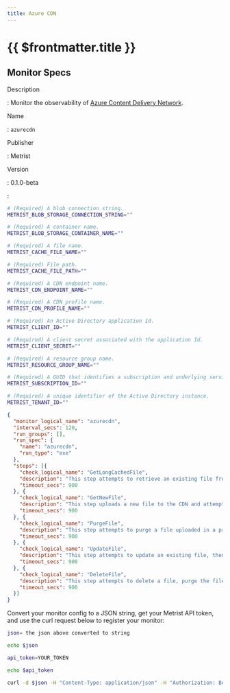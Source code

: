 ```yaml
---
title: Azure CDN
---
```


# {{ $frontmatter.title }}

## Monitor Specs

Description

: Monitor the observability of [Azure Content Delivery Network](https://azure.microsoft.com/products/cdn/).

Name

: `azurecdn`

Publisher

: Metrist

Version

: 0.1.0-beta

: &nbsp;


<!--@include: /parts/_1.md-->


<!--@include: /parts/_2.md-->


<!--@include: /parts/_3.md-->


```sh
# (Required) A blob connection string.
METRIST_BLOB_STORAGE_CONNECTION_STRING=""

# (Required) A container name.
METRIST_BLOB_STORAGE_CONTAINER_NAME=""

# (Required) A file name.
METRIST_CACHE_FILE_NAME=""

# (Required) File path.
METRIST_CACHE_FILE_PATH=""

# (Required) A CDN endpoint name.
METRIST_CDN_ENDPOINT_NAME=""

# (Required) A CDN profile name.
METRIST_CDN_PROFILE_NAME=""

# (Required) An Active Directory application Id.
METRIST_CLIENT_ID=""

# (Required) A client secret associated with the application Id.
METRIST_CLIENT_SECRET=""

# (Required) A resource group name.
METRIST_RESOURCE_GROUP_NAME=""

# (Required) A GUID that identifies a subscription and underlying services.
METRIST_SUBSCRIPTION_ID=""

# (Required) A unique identifier of the Active Directory instance.
METRIST_TENANT_ID=""
```

<!--@include: /parts/tips_env-vars.md -->


<!--@include: /parts/_4.md-->


```json
{
  "monitor_logical_name": "azurecdn",
  "interval_secs": 120,
  "run_groups": [],
  "run_spec": {
    "name": "azurecdn",
    "run_type": "exe"
  },
  "steps": [{
    "check_logical_name": "GetLongCachedFile",
    "description": "This step attempts to retrieve an existing file from CDN cache.",
    "timeout_secs": 900
  }, {
    "check_logical_name": "GetNewFile",
    "description": "This step uploads a new file to the CDN and attempts to retrieve it from CDN cache.",
    "timeout_secs": 900
  }, {
    "check_logical_name": "PurgeFile",
    "description": "This step attempts to purge a file uploaded in a previous step.",
    "timeout_secs": 900
  }, {
    "check_logical_name": "UpdateFile",
    "description": "This step attempts to update an existing file, then retrieve the updated version from CDN cache.",
    "timeout_secs": 900
  }, {
    "check_logical_name": "DeleteFile",
    "description": "This step attempts to delete a file, purge the file from cache, then confirm the file no longer exists.",
    "timeout_secs": 900
  }]
}
```




Convert your monitor config to a JSON string, get your Metrist API token, and use the curl request below to register your monitor:

```sh
json= the json above converted to string

echo $json

api_token=YOUR_TOKEN

echo $api_token

curl -d $json -H "Content-Type: application/json" -H "Authorization: Bearer $api_token" 'https://app.metrist.io/api/v0/monitor-config'

```

<!--@include: /parts/tips_api.md-->


<!--@include: /parts/_5.md-->


<!--@include: /parts/result.md-->